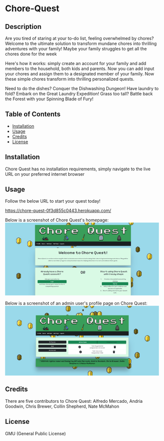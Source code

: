 # Chore-Quest

## Description

Are you tired of staring at your to-do list, feeling overwhelmed by chores? Welcome to the ultimate solution to transform mundane chores into thrilling adventures with your family! Maybe your family struggles to get all the chores done for the week

Here's how it works: simply create an account for your family and add members to the household, both kids and parents. Now you can add input your chores and assign them to a designated member of your family. Now these simple chores transform into thrilling personalized quests.

Need to do the dishes? Conquer the Dishwashing Dungeon! 
Have laundry to fold? Embark on the Great Laundry Expedition!
Grass too tall? Battle back the Forest with your Spinning Blade of Fury!


## Table of Contents

- [Installation](#installation)
- [Usage](#usage)
- [Credits](#credits)
- [License](#license)

## Installation

Chore Quest has no installation requirements, simply navigate to the live URL on your preferred internet browser

## Usage

Follow the below URL to start your quest today!

https://chore-quest-0f3d855c0443.herokuapp.com/

Below is a screenshot of Chore Quest's homepage:
![Home Page Screenshot](assets/ChoreQuestHomeScreenshot.PNG)

Below is a screenshot of an admin user's profile page on Chore Quest:
![Profile Page Screenshot](assets/ChoreQuestProfileScreenshot.PNG)

## Credits

There are five contributors to Chore Quest: Alfredo Mercado, Andria Goodwin, Chris Brewer, Collin Shepherd, Nate McMahon

## License

GMU (General Public License)
